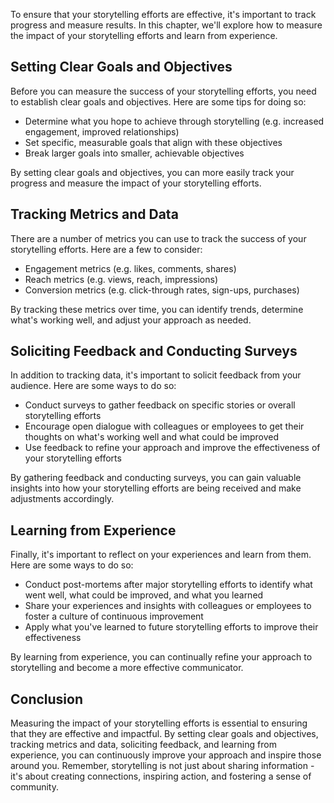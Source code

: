 
To ensure that your storytelling efforts are effective, it's important to track progress and measure results. In this chapter, we'll explore how to measure the impact of your storytelling efforts and learn from experience.

Setting Clear Goals and Objectives
----------------------------------

Before you can measure the success of your storytelling efforts, you need to establish clear goals and objectives. Here are some tips for doing so:

* Determine what you hope to achieve through storytelling (e.g. increased engagement, improved relationships)
* Set specific, measurable goals that align with these objectives
* Break larger goals into smaller, achievable objectives

By setting clear goals and objectives, you can more easily track your progress and measure the impact of your storytelling efforts.

Tracking Metrics and Data
-------------------------

There are a number of metrics you can use to track the success of your storytelling efforts. Here are a few to consider:

* Engagement metrics (e.g. likes, comments, shares)
* Reach metrics (e.g. views, reach, impressions)
* Conversion metrics (e.g. click-through rates, sign-ups, purchases)

By tracking these metrics over time, you can identify trends, determine what's working well, and adjust your approach as needed.

Soliciting Feedback and Conducting Surveys
------------------------------------------

In addition to tracking data, it's important to solicit feedback from your audience. Here are some ways to do so:

* Conduct surveys to gather feedback on specific stories or overall storytelling efforts
* Encourage open dialogue with colleagues or employees to get their thoughts on what's working well and what could be improved
* Use feedback to refine your approach and improve the effectiveness of your storytelling efforts

By gathering feedback and conducting surveys, you can gain valuable insights into how your storytelling efforts are being received and make adjustments accordingly.

Learning from Experience
------------------------

Finally, it's important to reflect on your experiences and learn from them. Here are some ways to do so:

* Conduct post-mortems after major storytelling efforts to identify what went well, what could be improved, and what you learned
* Share your experiences and insights with colleagues or employees to foster a culture of continuous improvement
* Apply what you've learned to future storytelling efforts to improve their effectiveness

By learning from experience, you can continually refine your approach to storytelling and become a more effective communicator.

Conclusion
----------

Measuring the impact of your storytelling efforts is essential to ensuring that they are effective and impactful. By setting clear goals and objectives, tracking metrics and data, soliciting feedback, and learning from experience, you can continuously improve your approach and inspire those around you. Remember, storytelling is not just about sharing information - it's about creating connections, inspiring action, and fostering a sense of community.
